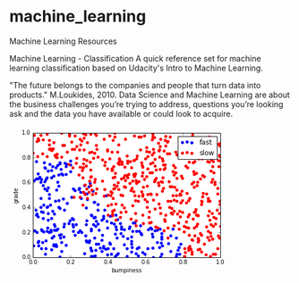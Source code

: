 # machine_learning
Machine Learning Resources

Machine Learning - Classification
A quick reference set for machine learning classification based on Udacity's Intro to Machine Learning.

"The future belongs to the companies and people that turn data into products." M.Loukides, 2010.
Data Science and Machine Learning are about the business challenges you’re trying to address, questions you’re looking ask and the data you have available or could look to acquire.


![alt text](data:image/png;base64,iVBORw0KGgoAAAANSUhEUgAAAYgAAAEPCAYAAABY9lNGAAAABHNCSVQICAgIfAhkiAAAAAlwSFlz%0AAAALEgAACxIB0t1+/AAAIABJREFUeJztvXuUXUd5J/orqc/p0+6H/GoM2HILbMDAjMH4gdfCE2Ri%0AsAnXQGBNjByLgJVrMUl7mcslYw1ckHMVCMFrJjGYSxtGthYz04IsCNiLRzqx3TLjCdAe/Hbbso2R%0AQgxhtwEJI/RoSd/9Y5+t3mefqtr13LtOn/qtdVb3OWefenxV9b2rihERIiIiIiIiilhRdwMiIiIi%0AIsJEFBAREREREVxEARERERERwUUUEBERERERXEQBERERERHBRRQQERERERFceBUQjLGtjLGfM8Ye%0AljzzGcbYU4yxBxljr/XZnoiIiIgIdfi2IG4DcKnoS8bYWwGcQUQvA7ARwJTn9kREREREKMKrgCCi%0AewH8SvLIOwB8qf3sDwCsYoyd4rNNERERERFqqDsGcSqAn+TeP9v+LCIiIiKiZtQtICIiIiIiAsVA%0AzfU/C2B17v1p7c+6wBiLh0ZFREREGICImMnvqrAgWPvFwx0A3gsAjLELAewhop+LCqIkAc3NpX+J%0Ayl8qzycJaGgIBCy9hobU61B9mdbD+d3mgQG37ZubA61a1dm2Vgs0OJh+PjQEmp7W6w+vzOFh0MyM%0AU7pu3rzZH+177KVEiz6hhzIt+oA2NvCd5joN4J8AvJwx9s+MsfczxjYyxq4BACL6NoAfM8aeBnAL%0AgD+RFjgxAbz5zenf7dvllW/frvb8rl1As9n5WaORfu4S4+PA1q3A0BAwNpb+3bo1/VwGXvtWrBC3%0Ab2EBuO++9K8q1qwBDh3q/OzAAeDgQWDvXmD/fmDDhs4yy+jGK3PfPuCd7ywfOxPI+m1Ke58wGSdX%0A5VQ153sR+bkyPBzGXKkTdUs3DSlIlH8NDRElCXGRJOn3Ks/rPOsCSUI0N6defpIQNRod7du8YgX/%0A99PTadtXrUr/Tk+rtyv77dgY0eBgN03GxtJ259tVRrfpaaJWq/MZx/TdvHmzer91ae8LNuMkKWfz%0Au96l9rsq5nzNtN68ebP5j7N5Ozyc/jUdn0CQsnlDvmv6w6pfXQKiyLDymJtLF43q83nmaLNgfSBJ%0AiJrNjr7MDgx0LzwXiz5b1PPzamWp0G1mJl1oqmOhidmvf11PGahbQKiOU7GtvPeFcmabTfW+ZWM3%0APOx+zqsIQM9jMTs7a/bDqhVGXv2O6dKfAsKVBZH/Td3MgwdVYacrFMugKjTL6OZ7wan225XWXkV7%0Ai22dnOxuu+14F7XkqSk381/VsgxhLHhwvY504Iku/SMgdLT8kK0CHehonC4YcZ7huxKaPsdCpd91%0Aa4U67eV9z1OOVK081TYARKOj9uNTxmAdjMXExAQBiK/Ca2Jigkuv/hEQMobF+y5Uq0AXqgzWlhH7%0A1Ox8jkVZv+vUCnXby2tr8ZW13XS8y+qwEZ5lAsDBWLQZXkQBIrr0j4AQIWST1RVUGazKcyJhGoqW%0AnYeLfvvom63AE/1e1YIQxSZU65bVUcawy+qUCS4HYxEFBB9RQPCgm7G0HCwKG4iEaWhatqytNmW5%0AcHP5VkiKbc1iEC5ddFNTabbayIhcAInaZpMxZjkWUUDwEQUEDzzGNjJiH6RcjsJEJkxDsyBCjalU%0ARaeyLCYbZGthdDQVEhs2qCckmGRgqfRPA1FA8BEFBA8ic3lqSv6MCy2p1yASptu2pbQIKbDvwqLx%0AMY4hWlo6EK2F+flyhm2SgeVhDoUuIHbu3Emvfe1raWxsjD772c9WVm8UEDwkCdGmTd0CwjQwFpom%0A7RIq2SuhWE624+BrHHt9ftgIOJMMrLyF6mhehS4gNmzYQB/60Iesyli7di1t3bpV6zc+BERvn+aa%0AHafx2c92f1d27MPiYvp5Eb1yDIHJEQv5YwRGRpY+f/75peM0AOD88+s/WsD2eAxf4xjisR060FkL%0ARZT1XUTz//JfgNWrgd/9XbVjcjxixw7g4x8Hbr4Z+O1v/dSxe/duvPrVr/ZTeNUwlSxVv1CUjmWZ%0AGKLNOVX6WX3B1oxPktStNDqqrknW1V/Ten1r+qFYWiawdSXqZGAVjolxMQ5dvKCNQ4eI/tt/I7rx%0ARqL/9b+6v//iF4mOO46IsbQJr3wl0W9/a9wMLt70pjfRypUrqdVq0ejoKN100010zjnn0NjYGJ1+%0A+ul0ww03HHv2wIEDdNVVV9FJJ51Exx9/PF1wwQWUJAl99KMfpZUrV9LQ0BCNjo7Stddeq1S3iC7o%0ASxeTKJdbdnSA6qIuW0B1xihcBm9Vy+nVmExIMZXQoCPgdJ4t0nzlyu41yksi0QCPES4uEl10Ubr8%0AG4206nwYkqg7YWt4mOhLX+p85vOfJzrppPTZDRuIDh7Ub9/atWvp1ltvJSKie+65hx599FEiInrk%0AkUfohS98Id1+++1ERHTLLbfQ29/+djpw4AAdPXqU7r//fnr++eePleHExZQkfSogeAyu1UrP/nGh%0A1eloSVX6oF0GSVUYaN39tUUva/ohwEQ5yGg+M9NtpQJp5pRjC+L227sFQKtFdPRo+v3Ro92yqtUi%0AyseQv/nN1MLIT3NF5b0DMub+wQ9+8Fh84tZbb6U3vOEN9PDDD2uVIUIXXdpjZyMgejcGwfOH3nor%0A8Ja3uPEHj4/zffF1xyhsfMhFrFsH7N4N3Hln+nfduu5n6u6vLUTjGFGOhYU0LrV/v/jYdx4ymp9z%0ADnD4cPf3N93kfDx++cuUredx6NDSUmEsPfl/cHDp+xUr0rBIhttv74xL7N8P3HGHXbt+8IMf4E1v%0AehNe8IIX4Pjjj8ctt9yC5557DgCwfv16XHrppXjPe96D0047Dddffz2OHDliV2EWm3z88aWxs0Dv%0ACghAjcGZQhQEdsmgTeAqSJr1D5Az0Lr7WxVc3c+wnGCrHOTn6uhoyp2npoCNG123FBdd1CkgBgZS%0A+ZQXCF/5CvB7vwesWpVO39tvB175ys7mDhTu2Dz+eLt2/eEf/iHe+c534tlnn8WePXuwcePGzCOC%0AgYEBfOxjH8Njjz2Gf/qnf8I3v/lNfOlLXwIAMGZ0AdzSHTjnnGPX8DZ6W0AAfjRE2WVDrhn0woI+%0Ac7IVjKqXKQF++hsadOjRT3ChHGRz9a67gJ/8xItwAIAzzwS+/nXgRS9KZdqFFwLf+lbnM2NjwN/9%0AHbBnD/DjHwOXXNL5/XXXASedBLRaqaA47jjgM5+xa9dvfvMbnHDCCWg0Gpibm8P09PSx73bs2IFH%0AH30UR48excjICBqNBlauXAkAOOWUU/DMM8/oV5hZewcPWlsPAHo4BuELVWQx5f26jUZ630NVAWDT%0AmIKr/oYWLO71GItvmAb6PcZ+fPKC554juukmok99iuixx8zKuPjii4/FD7761a/SxMQEjY2N0eWX%0AX07XXnstrV+/noiItm/fTq94xStoZGSEXvjCF9IHP/hBOnLkCBERfe9736OXv/zldOKJJ9J1112n%0AVC94sZ5Go0+D1L7ge6esbnqubV3FRVr1TuDQGXCv74yuArrHlXhWCCrjBT2GLgHRzhizERC972Jy%0ADd8+d55fNw9XAWCR26TqmELoQe5+ibHYIHPj3nlnuSvONLAd4QbFTbC/+Y1VcVFAFOF7pyyPIeXh%0AgjnJFmnVO4FDZ8C9vjO6CF+xHlXGH7pCsNyxe3e6TXx01E15pqZH1S9UbVb6zJ/P+3WzGITLzVwq%0AbpMq9wf0woa15bBfwqdrR9UVV4FLsXJe0CM4RpfCGMDCxcTScsMHY4xqaevCQqr9rFmzpFXyPrMp%0AF7Avr1j2xERnFsPQUKpd1KUZu6BZhBi+x1yn/O3bU+ui0Uitxa1bnaagM8bQK3yrSjDGQEmSjkdu%0ADNivfw0iMsqbjS4mERYWgL/4i26fq6uUyHx6rmmqbtGdkN/bEJrbZHw8FQ67dkV/tA+YunZUXVI6%0Arjif+5Mi5MjGOz8GNjA1Pap+oUqzcno63YdfzAhoNrs/rysjp+hOyG4dy7sXeG6TMleKL1eLa/fH%0AcnAJqUL1Ah5d147JJVozM+6OszFEpbyghwCAOy6Iaa4OUZaGWnzVkRKp0kYecyhjCL582K790iHv%0Aq3ANnb7qxHp6+BKtKCD4ENElCgiXEJ0SW8W+BZdt5AWlTS978dFeU8Ea+r4KlzDpq6plpXuJlorl%0AXJFVFwUEHz4ERIxBFFGWhppHq1WPb1+ljcVU0jIftc/0RJeprqL2LMc0ylDG5JZbgAMH5O2Ix5VI%0A8ed//udYv3593c3QRhQQRRSDcY0G/7lWKz3ty1cAThY85AUMJyflAcQyhmDLxHXbaypYR0a6z5jZ%0Av79zc1BZe0yeqwO6YyJi0rw+qo7JwgLwyU9213Xo0FI7fG6OC3l8NGF8AF+dMDU9qn6hrn0Q8/NE%0AAwPVupZU/b1Fk77MxFe9CEnVh53VZdpeE8zN8e8BybtGVNsTkF9dCNubEKem5H0sCzyL3Jlbtsif%0AcRGbE4yPFS+YnSX62MfSiyD27bNrnwZuuOGGY2cw+YKILuibGERdfubp6U4h0Wz6YyZ1X5VpctZO%0A8VrJrL0+fNKuYim9FMtQoSOPSY+Opge2yfpYJiRV6OSDlpIyhQIihDtHiehTn/oUnXrqqTQ6Okpn%0AnXUW3X333V0C4vbbb6dXv/rVdMIJJ9DFF19Mjz/+OBER3XbbbXT55Zcfe+7MM8+kP/iDPzj2fvXq%0A1fTQQw9x640CwkbLs2VWVaX4hX54nEoG1dhYqmH60s5lWrUq/UKnsy544zI4KL93XJWxq1gxsmd0%0ALV0i6fhwGWEgd47u3LmTVq9eTf/6r/9KRES7d++mZ555pkNA7Ny5k4aHh+muu+6iw4cP06c//Wk6%0A88wzaXFxkZ555hk64YQTiIjopz/9KU1MTNDq1auJiOhHP/oRnXjiicK6o4Aw1UyqciW4ECKha7Yq%0AGVRDQ/73i4iYzHK0IFRRZNKZe0nUR91MJpW9GMVnVPbriMrSsSACuXP06aefplNOOYXuvPNOWlxc%0APPZ5XkBs2bKFrrjiimPfHT16lE499VS65557iIjo9NNPpwceeIC+/OUv0zXXXEOvf/3raefOnXTb%0AbbfRO97xDmHdPgRE7wWpdbM4qjpdcvt24LTTgEsvTV+nnmqWyRH64XG8wGmzmQbts/Z+5COdV3kB%0A7g9sE+0+V6Vf6HQ2QXEH88aN4j4uLAC/+pV6EFxlt3/xGd7au/lmtbVYHJ9WK51XIgRy5+gZZ5yB%0Av/mbv8ENN9yAF7zgBbjyyivxs5/9rOOZn/70p5iYmDj2njGG1atX49lnnwUA/M7v/A5mZ2fx3e9+%0AF2vXrsXatWuxY8cO3HPPPXjjG9+o1R5rmEqWql8w1fKquN9hZoa/87rVsrMkQt0pzHMnFO8MqFs7%0AV6VfyHR2hWIfeRdW+ThI0WS/Dq/tBXcleJryU091av8DA0Tnntv5zN69RL//+2k5a9YQ/eM/dn7/%0AkY90J6S85jXG3X/++edp3bp1tH79eqkFQUQdFsQXv/hFevvb305nn302Pfvss/Stb32LrrzySnrp%0AS19KP/zhD4X1ddAlN+boGxeTyQT2yayyhTY8zJ/8w8O969Mug23G1HKCKyFThbDirYdWy09szXTH%0Af0kZXAFBlPbhRS9KBd5FFxG14wDK+PnPiU45JaXHwEAqcNpMWxU7d+6ku+++mw4ePEgHDx6kq6++%0Amt73vvd1xSBGRkbo7rvvpsXFRbrxxhvpjDPOOOaSevLJJ2l0dJRe9rKXERHRr3/9azrxxBNp1apV%0AdDRzmXFwjC4Ft17/CAjTzBsVZqW7OFUmv40FsRzQD9q5q/hWVWdVVR2cL669LAahqjhw2isUEC5g%0Aeefoww8/TBdccAGNjY3RSSedRJdffjn97Gc/68pi+sY3vkGvetWr6Pjjj6e1a9fS/Px8RzkvfvGL%0AacOGDcfen3/++fS2t71NWvcxHskXqGEKCACXAXgCwJMArud8PwbgDgAPAngEwPsE5fCp4iIH32Rx%0AlpnPjYYbQbQcsVxo4Mo6dW3lyuazTV2m42aSxSRpr1cB0cMAIBOo4QkIpDu1nwYwAaDRFgJnFZ75%0ATwD+sv3/yQB+AWCAU1Y3RVwsLNMyRBZEo0H0R3+UbrArohc2ZvnGcqKBK2286rOqTNx/dY5bob1R%0AQPDRcxYEgAsBfCf3flPRimh/dnP7/5cAeFJQVjdFXCwsmzJEx4Jn7iVXmpsp6tLUbVNQewUhWhA6%0AN79ZaPF1Jh1EAcHHMbps2eJMQPhOcz0VwE9y7/+l/VkeNwN4FWPspwAeAnCdcukuDoGzKWPdujQ1%0Abni4+7sDBzpT+Kq+q7euw9Nk9fqkgYsze3TLcJUqOz4O/PVfpymYo6Nm5WRtHxlRm886l1TJxq2q%0As5JML9XqR2zcmKYFu4CpZFF5AXg3gC/k3l8F4DOcZ/5z+/8zADwDYIRTFm3evPnYa3Z2NpWWLrJl%0AbMqQBatNdq26QB1+ZpV6fdHAhfvDpgxbSy2rOzsao7gDWPX3xc1ouvNZ1/IrO+fJExAtCC4yuszO%0AztLmd72LNg8M0OZmM3gX09/n3vNcTN8E8Ibc+7sAnMcpS0wZF64UmzKyBVoUEC58vyYwdZvZMlqV%0Ael1nlNUZh3IB27pFv5+f15vPqpdJqe7S9ogoIPjookt7HYUsIFZiKUjdRBqkfmXhmc8B2Nz+/xSk%0ALqkTOWU5IqMnZBt6Wi236bSmbdFdvLLf6Gw6U6nXZUaZrzjUyIi/1M8kWTqSZWbGrv0u+m8ybjWe%0AZRU8L6gJyILUhbUVrIBI24bLAOwE8BSATe3PNgK4pv3/iwDMAHi4/VonKMcpMb3BswBQLl7XWhEt%0AeN1D91y762wEm029gJ6rR3VgpqfTjVxZHY2G+DRc07br9t+E2fPqrWjfz8TEBKEdfI2vpdfEKad0%0Ar9Wkn3ZSF7Bc0ulVoe0BsnXVtFrmKcAmA2PrGrNx3U1NdQsIVUYrGhhe/r8oNbrM8lSp3/T3pkJm%0AerpTuPk8Br9uiOa0iPamd6tkEB3fvm0bf1x4Y9g+1bYvBcRySqdXQSVu8uKk3rJFzrBdS2gbN5dt%0AWwqpgcf6OjNTXq9qAHdujn8sy/BweT1lcBUo1xEyIaS/2kKFbip3ZoiC+7plT02lv5mf5ysTo6P8%0ANkg27vadgHAR16vS8nBRX2Uu33xjZYT2JaF5jMq3NpAk/P0s2b0Csnp1LuoRLXpV14wPgWy6w5mo%0A9+/UUGH8MzP+hKDIosyEQJaNVrzTg9cGUVn9KCBs97ZVaXm4OAkk+15rnrpiJqKTW31qjqpCyhVm%0AZviavUpsgNc+2UU9vBhEHTuZXZTXyxZEWdtlB3G6EoJlx/VkSsW2bfKLnzLk12qrdWye9Z2AMJ2X%0AVc9n1fpU16qyF8B08auaylVqjr7rEqUoN5tqi5Io1fTyz119tXzg81lMpvEhk4mbjSPPkjFdCL16%0Aaq9sXkm08UosCJX2iNqQX6vtsek7AUFkNi91eY2tEj43x4/75usTjX0H78g1pLRNNgFHVaFSpaT1%0AWZdogWab1VTqLYtBuGCcLoRkfnwHB7vbbCN0ezFbRDavRJr98LB7IZiNS/E2PJFFY7D5sS8FRLvv%0A1id0i3iNCwt8fr57zIHOc/zK5uK9k50N2Ts1Le+zq5TFMiZcpeboqy4R8QcH0zqKlsHkpFoZec3P%0ABeN0EXSTaaouhG7RLdgLAkM0r3j08nVnRlbf3Fy5UmFI174VECZQ3cjrIgguim+VWRDZ62QktA+d%0AX+7DEL10NBHzSZPGm2qoVTECXZeMTrki4g8Nqd2rXZU1ldc0dY/j4I3v0FBajguhm9emms00rmKq%0AWYWSQVKX68xD/6OA0ETZGLgKgufiRFLeIYqHnYc52oPOhuzBGJ2HOTkf0p3cMiZXtzboO6tgero7%0A4ygz4YoDIpoEVTGTqamlALhubIk3vsXjOEzG2qW/3udYm/atFyyhEkQB4Rim/JL3uyxTsox3ZEpy%0AXmkVWRAnIykXWrqTu4700jK4Ds6Kfjc/z09LVbEgVOuwhS0tyoSY6ViXZeKoalY+LbG657EL6Myv%0AwrNRQHiACb8UWR6qe6B4G1OzGMSR0THahyG6AtP260clW6nKQLQIroOzMuYgG3Cej7pqzdLFeVGy%0AcTcda1cWhK9stRDmsS10BBzn2SggDKCyxnX4ZWYBuFxnx/ZPtRvytamkm1+ZWgq8YyHyfv4QNkH5%0ACM7qWgHFz0y0URcCRcSIdY8G58F2rPOCNItBmBw1zhsr27iT7pEVoUFnDguejQJCE9l81jl+X7aG%0A8jyj0UjXiO76UF2jHbxGl1mJJtvUVLfpUuNxzh2w8e+7FnImAsule8PmvCgZXGjZ+YmZbe7iXbsr%0AA0/Q2NJNJFh14zh1QWcOC56NAkIDpoqYLM7H0/x1FR/tNeoqW2l0tDuSnhccdWRyFKGi2fN+4/qY%0ABJONNK7rV9285yIGZQJbgcgLxtnSLa8R+hCwPhEtiGoFBG+NAakloRIjKK4hHZ5Rtma11qir/Q6D%0Ag0THHddNkOFht7n8LlHGhFyYdDzoMvy6LBjXO+lVnxEF+3Xnjg/3ZpKoH1kRGnQYA+fZKCA0kCT8%0ArEbVeF9xfbhes8r82FQ7LU6gqSn+QXU6wZOq89bLgkEuTDoRdBarjwBpWf2u3UW8unmTWJQubMKA%0AfQWWezlgrbPOCs9GAaEJE1eubHyqWLNcWGy/7+jM1BTRypVLjVM917+O9MEy7VKUdrlli7s26CxW%0AH3skZPW7CjjzkhhEk1jkt7WZ6L72ltS1Aa5GRAFhgGzP0chI9zoorj0VPuhzzUphq8Hn/bPNJtGm%0ATeZpV1VoYyoWRPEU1syKqEtTrNLKshkX2W9lk7jsyBKbvvigW4huUx4ctTMKCEMU6c8TBK4sdle8%0A1OnctmlYnWmwMi1QJCB83jEdGky15LJzpXQsiMFB/SymEBl3XW1yaJ1HAeEAovlve6d8BheWrXOP%0Ajg2Tr9ufK1q4NlkIywkmjK1sTGWT2HaCh7jbua42OV5bUUA4gGwXdAjavxd+bFtoiP5ckT/cxYay%0AUGDK/FXOXVIJqMnOmjGZ4GXWSR0afJ0KUJklp0mPKCAcQDYfQuCD3jw6tp0L0S0g2wkZYnt1YKLV%0AFn+TXWWpe8eyL4gm95Yt9VkVjpm0FkTMiHfPuQKigCA3Y1bm2nYxJ3woWdbodabJg2m2QdXQTV/U%0AnQSyDKM6XIOqbWy16ndhOmTS2uCloxvSo+8FhMt175NX2mZDhWDJ9CyqchmoTKDsGV1mY2JGijKM%0A6kgukKE4ubdsqf8ssKIleuON1Qqt/FyycCH0tYCoO1YqQ358VRI9bAWIVoP6DVVkXakMYPYMb/e6%0AiTWwHCyIfFvn5tJF4fqYFFPk7+BwfVWrDiwYXV8LiDqzLWUo8gqeQpQJCVfptFoN6jfzw2eucZKo%0AnR+UJPxzr3QmrokZWfxNFoMI0RT1dUyKCVwIV5dKmaELoa8FRF0WRFkyh4pLNd9eV+m0wsaGoI3V%0ADR+5xhmzLd4+xxvAmRk7ZkO0JIxMToNUyWKqE6KFo9JXH/3haZ+tlvpVrT6UspjFpCcgiKr3zZeN%0AuywpQ3RcjVeL2reZFSKzEcF1rrEOwy8TEGWpuN59kDXDdJ76so5FilXxqlad37q+V10BfS8giLr9%0A/b7WiIoyLntGduClN0Hn04IwvSe5DthODJWAL5BaE6L0Ud4ub6B8p7fKGPa6G9FVjMWldexyV7ps%0AbnhEFBA5+DrpOPte1RVkuunUm3Cz2QAlgq8LbFzCNGOIB550L77KXCI8mmW/k9GtTLuu041Yp5+9%0AiiCkSf/KrM0K10kUEG0kidk9I2VCJf99q9UdZxTVURanqNwTIKrURKomCZ9Zjo7WnyGQIZ+maLtA%0As7KyRZ/9PznZOSEaDTn9REeBlJ02WyYAXDJKnclZlZ9d1CaV9MC6kNFGJT7lEX0rIPJZcXNzRNdf%0Arz8OZeuO932jEW4SiDZMNc/Qzzwq0+BUFmh+gomYkK5WYqPpl5meLiwIHYZfldWiqsEVhXcdC9M0%0Aw80j+lJAFOcE786bbB3LLP6ZmW4BX3a9QBZU7tVYYAdMNU8RAy4GWusKmpbFC8oWaJ4pyfLfTehn%0AE2ySZSO5ODZFh+FX5d5RaZOr2+xsIBNkNR5p03cCQieZZGCgXPGQ8Y5lnyHqQqMdGek+8yj/fR1B%0AU9EkKV4AovNbHo1M6edCcPLoa1NumbbE64PvxaEqhOreEKWavWIyNpbrqG8EhCxQrPIqY/yZJSIS%0AJMvCpcSDS402/3ndkpV3no3KAuUxm6Ghzvz3fFl1aIeu6Ts9bXb1rO/FodrPuuebLwHloF99IyBk%0AgeL8S2VXPG88h4dT4SMap2XhUhJBt4Nlz9ssGJfEdsl8s2AXLyNKpR7eM6baoeugNG9B8bQl1X65%0AhKoQqlOT8yWgHIxz0AICwGUAngDwJIDrBc+sBfAAgEcBzAqe6aBRFijOlJ4sHpEpdry4Yn68QnBZ%0A9ixUN2yZLJhQcvlFzMZlv2RllTFdlwxJtIHvK18R/8ZUKPj+XZ2anA8BtZwtCAArADwNYAJAA8CD%0AAM4qPLMKwGMATm2/P1lQVpcQzQLFoo2Noj1cvpMelrW1oTNhdTfR1e0m4LWnOJAmGp2oX6JNNar3%0AILhiSJs28QWEyJwu5n1v2aIXs6pb+OtAtph537le/EmS0rfV6hxnjXpCFhAXAvhO7v2mohUB4D8A%0A+H8VyjJyjRbvjOGtVZdp0724BrSgyiBFA+CibNfQWdQmQkyWCsebjDrl2zIkUTBuYICfKSV63iTw%0AH7rJrpKV5HOhF+vIBLFm3SELiHcD+ELu/VUAPlN45q8B3AxgFsB9ANYLylJWlmRz0ScP6sU1oA1O%0AJ4/ysjVMM3uqJqDJQlfR3MuYatav6enO4zdWrpQHz1xDlA6cbdzjMSlRhohsrOrOMtJFmfvP9zyV%0AxcE067YRECtQPwYAvA7AW5HGKz7GGDuT9+Du3cCdd6Z/160TF7hrF9Bsdn7WaKSfr1kDHDrU+d3i%0AYvq5LWRlDsbzAAAgAElEQVT1LhuMjwNbt+Jwcwh7MYbfYgh/dHgrtt85vvSMKSHaZWNoCBgbS/9u%0A3Zp+7gMLC8CGDcD+/cDevenfDRvSz2VYt04+GbdvByYmgDe/Of17553ifl1ySedvjxxJ25GHqwnK%0AA29BDA0BGzfy6fPJTwIHD/LLko2xz4XnGgsLwLe/DQwMdH6e9a+KhS6qY26uUiYzUP6IFZ4FcHru%0A/Wntz/L4FwDPEdEBAAcYY98F8BqksYsOfO5zNxz7f+3atVi7di23UtlczHjQhg0pXRcX3fGgXloD%0ANli4ZB3OXXEJTsEu7MIaPLc4jq9uSHnd+DjsCLFuXVpQJs19CQdgaRHmGXK22MrqHR/nP5Nnqlm5%0AGzakgmT37u5+PfBASpsiBgfTl8sJKuqHaEHcdx+fPn/2Z8AnPgEcONBZlmyMfS48l9i+PW3jwADw%0A/POd3+X753uhi9bQBReU1r1jxw7s2LHDTTtMTQ+VF4CVWApSN5EGqV9ZeOYsAP/YfvY4AI8AeBWn%0ALC0LzcfZdC7q7RlICKTkLQiNEKKAomtXga4rRZZBVGWmgy59suCp7hiHnMEhiq/wkiyqmN+iOiYn%0AO9s3OSktBqHGINK24TIAOwE8BWBT+7ONAK7JPfNhpJlMDwO4VlCONn2Lc7GquRnyGlDB3qlpOjw4%0AREdG+X75/Do6GQmdhzla3Uq6+xsKIXwegVCErtDh7UFoNuunWYay3fKhjLEL8IT7yAjRtm3d/UsS%0As4ubdMFjYhXGILwLCFcvEwGRRx3ZRb24dr42ldA+lE/A6Wmi9zamaR+GaA9W0WIzACuBB5W9BioX%0AwOhAV+jkT/10JaRc9qeX7vywgSrzrTNV0SDYHwVECXolOaZuJAnRRYNz9Ct0TsAjo50TMEmI7p9J%0A6EirB1K2RAtKda9BEb42bLli6q4nnq/FU8zyCkWTUvFN15mqGC0I9wKi6gy7uueQKebmiF462m1B%0AHB5cany2ftYOz9Ee9EDaomgwbC8O0dkg5gOhxlRUkKdjo5G61IoCrU6hIfNNh5Cuq2mhRgFRAp11%0A42JehjCHTJDR6QpkrqMx2och2js13fF9FntQcUUFgeKC4uXym+yGzvpctXkoshJ8TDzXQkdEx3zZ%0ALm7/c4UirbO21T3vNRhVFBAKUBG6rqzzkC2IsnmV0eAlIwldNDhHX5taerDIfzJBsjgcSKaSDPmg%0AosFmI+n9EqqbAF1oxHVs4NLdGChD2T0d2c77EBaPiJ6ZkAglQy+DYAyigFCEzO3pem1VmeWpujZV%0ABWBXee0PFuaTLhqtbiX0yxlFxleX2yBLyWy1ljo/Oak3QDLNV/WCIBcacZmV4GviycZOp39lFkQW%0ADA/B/JbROqS4CZF0DKKA0ASPlr6sc99zSIfpGwnAQgX3Tk6b8R8bJmlDyKxentafz15SqWN6Wv/O%0AhCpcNMXyqmReJv3LC7EsBpG/ZyMU8ztkV0AeJe30LiAAMKTnKH28/f50ABeYVmrUUEcCQkRLE68D%0Ar+yq9zaptnnLlm6+VioABRUszCfd/ZR13mah2QoWFa1fVwPW2SDmM8gbgovDtH8yc57Xv7o09pBo%0ALULJGFQhID4P4HMAHm+/PwHAfaaVGjXUkYCQHazJO1VXFXWktaru60kSs8vCtE9uFXXehonYSG2V%0AuIFpHaoMy9fFI6G4OHxp2fn+1Z0zHgqtRQjAgri//feB3GcPmVZq1FCPFkSz2eme1s1erMsSFSnI%0Axf1MZQd2WnWM88zhwdTK0CqHB1vtW0Sg/E1pPlPOMsaWtaHVClcLNUU+vuNDy9aZO6Ezcp+QWDpV%0ACIgftM9KygTFeF5YVPHyEYPIaJk/bdmEudeZ1po/CUFHSW61FPtYZmJzOr8HY3TR4Fznoyamuolg%0AKXNXFKW/Tw24WG528YgpIwuNAYruK3AJV1ZsP6CuLCYAfwjgDqQnr36ifbbSvzet1KihDgUE0RIt%0ARZd66TD3umNZSZK6lWTJH0U+mV3NqhRH4KV8Se462IchOhlJNw1MGJyOYBExibJ6ffiZXe/gDo0B%0AVjXpDa3YIIPJNaGSLKb2qat/CmCyeCJrFS/XAiKDq7lVdyxLJ7mFuw+p3YEjo6vo8ODS5rgu8BjV%0AdHq4X7ax7gpMu7WiVASLTGN3VYdum3kDYrKDO0QGWKXZbGDF9sTO1IrgTUAAOFH2Mq3UqKGeBASR%0AO+ZetwdAdT9TkdesbiXprXAFKyC/SU744zajWphPN9adjKSbh1VBGFGgZXCwPm3bxQ5uojAZYNVC%0Ay1WWXB2LtGbG4FNA/BjAM+2/RwA8B+AX7f9/bFqpUUM9Cgii2sfQGcr6weM1a4fn6NBx/DhCPgvx%0AlzNyRsUVUFW5RmQprXVq2yXuuEotCNeTvG6zmajbLK7iqAQdyOr0YbXWFIP4IoDfy71/K4BbTCs1%0AaqhnAVHEchEYRYgsiMOD3RbEO46bof+8KTk2v1e3kvRYbxGjStJd1ffPJEuWQ5Va5vR0d0ppCNp2%0AHqZMtSzYXoQoWJ8dZVG816Hs97bP+QDvnCQfe3FMIavTtbCqcyc1gEdUPvP5qlJAhBYPdA0ej9o7%0AtXRA3wE06QAatAerOmIKANH6xnTqjioyuKq2p+fBY06u9h34ZHw2WUzFI0NUNGXe7mRALCR6YQEk%0ASXc8R5aaV4ebTrbpyqWwKhF+VQiIGQD/D4A17ddHAcyYVmrU0IoERIjxQB/g8aivTSX0tuYM7UPn%0AwsuykrL5ff9M4cciornYni5o994pScaSyVWYeehopjbQFRSmGT2Dg/w86MFBfsZaXQtANYuOiH80%0AACDe3BOSBeEidTKPAHZSnwjgJgAPtF83LacgdR4hxgOrxC9n5mhxuDsecR7mxGtKRjRbP3WOOWRF%0A8e6s6NCUbe5rEMUyXN+mVqal85iiyuQUba8vXmuafV6c2HUtABE9eJ+bxpvqiJmIjg1ZThZECK9o%0AQVQEDgH2YYheMpKI11QZ0UxdKjnmcHRoiNY3UlfXeei+9c7ZMdGy4zlcTYYyesn2c5TdXy0q+8Yb%0A1foSkqYtskB5GriqMKs6ZpIk/LurXQurmndSjwO4EcC3AdydvUwrNWpoRQKCKIzkjDJ0zXOdiV/2%0AbIEAe6emy4t2TTSBoDoZCf+yIlfHRMu0U1fatExLlzHoJOne9t9odA+MaCyyu6VHRuRjVPUCENFj%0A2zZ1H36I2pyJlWiDGrOY/gHABgCPA3gjgFsB/JVppUYNrVBAEIWdxVScd/dOagQVVQOQJgRwSTTB%0AER6Zqyu7rOjIqIdjolXOL7GBTAjIhIeO+0fHny9qY1ULwCSGlY1RFqgeGgpLmwvIFVGFgPhh++/D%0Auc+CP83VZo6HKiCK807r6k/OpO06WE9WcdWmeaGti80hWt1Kjim2X5sqtEnk77U598jX7WEiLb3M%0AggiE6TiHiB4yayYbo/y9HibwMbd1Yzke11cVAuL77b8zAN4G4BwAPzKt1KihmgLCJlOvyr1dunOi%0AOO/OwxztKfrjRRNR9WC9IupKe+Qwh1Ka5R9w1W5fi1dUrowp9oL/0xS2Vo8JfM1tHWHueX1VISD+%0ADwCrAPwbALMAfgjg7aaVGjVUQ0DYKFpVKWmmc8K1BSE8WE/ym0q1VhsLoJe1bVm/i9+Fau6GDt9z%0AxPTsG8fz1EZArEAJGGMrAbyMiPYS0aNEdDERnUtEd5T9ti7s2gU0m52fNRrp5z5/q4qFBWDDBmD/%0AfmDv3vTvhg3p52UYHwe2bgWGhoCxMWDf0DgemMx9MDSUPjA+LvzxkcEh7MUYfoshXI2teA7j4j7u%0A2oVD6CTIITgmiAzj48D55/P7I0MVA+kTsn7nv9u+HZiYAN785vTv9u169SwsAPfdpzb5qkJVbfI9%0AR9atA3bvBu68M/27bl31bbCFihQBMGcqgVy90IMWhEixc5FqbpPFJD1Yj/Ns0ULZB8W4RZ3oFQvC%0ANlBm08cQd0zbtkmHnr5u+9NB4BaEKnP+awA3A/h3AF6XvUwrNWqoYQzC5vpQ1d/y5mTZGV118y7V%0APs7NEb1/aOkYjn0Yove1pntj42Do/nrZfgcVJmejaVQ9CXl94rnKZAH6MproCJfs2aw+11lQOoJq%0AerozfXlgwM3lS+02VCEgZtuvbA/ELHpgH0QVWUyqGz2Lay8E3qXSx6wvJyOh8zAnj1eEiFD986JJ%0Awr2sQ7MMlayeKndM8xaJztldKpcs6Qg83rM6d4eo9lf1YMSpqc625Ntvyhhy9K1CQPzfAD7U/pv9%0A/8cAXmtasXZDDQSEb4jmpOpRK6HyriJMhFmS8DeQRrTBY4Ymu8GLgzM5qSZgqrIgePVkd3PzBJvq%0AszZ+W5/CkddfQCwkkoR/ArHNmBTaYCMgSoPUbZwL4AMAXgTgxQA2ArgUwBcZY//RIPSxLCCKLwHA%0AoUOdny8uAmvWdH5mGn+tGiqxtjy2bwdOPRW49NL0ddpp+rHTZY81a7onyaFD+gHL/OD88IdpgoJK%0A9kMx20GW3GAD3iJZuRJYUWA9jQbwm990t+mjHy2nycIC8KtflS+6LPg9MqK2QE2waxcwMND9+XXX%0A8ceBR588TALWZWXqQEWKAPgugJHc+xEA9wAYAjBvKp10XughCyKfgu/gjLqeQpJ0n8Icany4dhQn%0Aie1ucBPN2PdE07EgeGm7ZZZO3lXVaKRnU8n2j2SWVWZpufbxiiyC0VHxjneexRGIBaHKnJ8A0Mi9%0AHwTwRPv/B0wr12pogAKCSG2jp+74hphcooq5OaLh4e55Pjwc0Im4IUnfYltsNAufbiMbmvH6pNNP%0AnV3nrVa3X9MmVmMCXkxBNg75mEWjkb5sBVeOZlUIiI8BuB/A5vbrfwP4OIBhAP/DtHKthgYqIIjc%0A8psQMpxsoGJBeOfPsgp6Qfq6Zsa2cEEzlSwm3d+rWkx1HGF+442pNVN2MGKGotXkYoHMzxNt2+Zf%0AQFDKoM8DcF37dZ5phcYNdSQgdGlftbJZ230UDjtazNprNruP1vHGn13nF4dkbaiiXzQW1bZV3Qfd%0ALCafbagiiymElwsBocuc6lA2a1mPHjrKy2Jy3jedPHoifenrmi69KGxq01gUoWoxVZVXHoJArToG%0AEcLLVkDojlud41zpHokKO+qU1+jk0WcV2ObK29ClF1xbPITA8MqgKnirENAhCNRCG4IWEAAuawe5%0AnwRwveS58wEsAniX4HuXNOOOW37+1D3OlSmbFXbUGa+RBR3LKtDZQu6KLr3AZGUIYVdnryCEse4V%0ACwLACgBPA5gA0ADwIICzBM/dBeCbLgWETrZcdtlWdvWwi/tnesKjUPGEdsJrZMxb9QRN1S3kLuhS%0AtbbhY+K5jmsEvzAsEIJArTKLybhw4EIA38m938SzItqB7/+A9KY6JwJCtrufdxNjfu1mvMDmrpie%0A8ihIJnSQvKaMebtqNI8uJmVXKYR9Tzxb2vbUwrBACEKw3YaQBcS7AXwh9/4qAJ8pPPNiALPt/29z%0AISBk65EX1+TtaxkZ6XQ32fIDl0e9eAGno0Gv5SqDji4uIKqivb4FkYuTVkWuwbqZ6TJGrwuIvwVw%0AAS0JiHcLylImiO6xLMW77jOGbjpfefVnZQbFZCUIwZVaiiq1NBcE8d1eW1eWrH0u+s9rX6uVLowg%0AtZDlARsBwTk0xCmeBXB67v1p7c/yOA/AlxljDMDJAN7KGFskzoVEN9xww7H/165di7Vr13Ir5R1z%0AIzpqZc0a4PDh7s9vusn8WBpe/QBw8GB6NM4ll4R//lJ2nMv+/UufZcfCBNP28fHqGuOCIL7bqzPx%0Ai9i+PZ2czWZaxtatnYduueg/r30HDqR/Dx5M/4a+QBYW0j6vWRNsG3fs2IEdO3a4KcxUsqi8AKzE%0AUpC6iTRI/UrJ88oupjJlzGQnv8t9LdPTfNdVr5zq6tOC0O2vE/rYFtITJhWZH71b1jdX/c+3b3Cw%0Au8yQ9lgUEbLPVTK/EaqLKW0bLgOwE8BTADa1P9sI4BrOs0pBatVx0uEJPpi0yoVVIc+5EE5tcEIf%0AV0QOITtFBbqTWdU15ar/WftU0pJDQcgKQsn8DlpAuHplAqLucdJde2WH+YU65zK4zm7U6a81fZIk%0A3crtksghmnu20CG06/7bZIpVORZVpSqbmNclY9dXAkJ3nFzOIVNFVNSGujfjVQ3d/lrRJxss3tGy%0ALi+H6QVhodLOOq0jk0yxqk3vKrQ5kz4pLJK+EhA641Sk99SU+Xr2MT96wYJwicosCN4PdQtRDXKF%0A6BvMQ6eddQs81QHXyWN31a4tW8QnULqqw2SyRwuiU0AQqW+W5fGIbKe07tj60vZ7xa3tCrr9NaKP%0AKM94eNhN4KNXJHsvtDPP0G2P71a5u1oX09P88+tbLbd0tGEwJYuk7wQEUbmiIOIRpi7WkLJ6eh3e%0As5h4g8W7SEb1t8WBdn1Ok6/B96XVuGozz8S3sSCKjNyHie/LF2xrFRWfyb3vSwEhoouM3mXjW6Y4%0AFgW1jcsqwjMyzW94OP2rqk2qnuroMuXT57EYrrUaV23mtW1wML1oR5bVUYxVZM9t2eJeGMq0TB+W%0AGM8SMKF34Td9KyBUGfrISPn46rg/5+aWlJ3QXdB9i3yQWjejQGUi2PoGq3L/uPRhumyz7LgBnubF%0AW+x5gWHjw9fZPZ6VW8XRLiZ94vymLwWEKUMXrRMda7wXXLtVojYXmaE/sLS9qkzVpuM27h/vPjoH%0AbS6rU2bim2pvpgEumZaXL7PVSi2V7Owo32dImcwRzm/6UkBs2dI9r8pop6ssiJh+v6WnyuBjF7pW%0AxbzFLRkgZYvdt9Qz1TLqzJ7SZdQqqaoqxw24FEy6fSmWmfUt+212lpTtxOe1O1oQZgIiSfiJBa7c%0AqyqKY7QgxEqgKyEhXOuCAViYT2hujmhhPulMSQSIGg1amE/CGjddjTeEiVfWZt02qhw34KPfJlpe%0AWWDTdOLLBKqJi7Dwm74TECL35Qc+YL9WVBWQfktP5cHHSbgZpEooZwIcHBqjiwbnaNUqotWthA4P%0ANDsb1WzS/TNJeJafjqUSiukqa7NJG1UWk+gZU0tPRTCp9M124qsIP5M+9nMWk0iQm+5xMEVtvvdA%0AkCR8D8Ho6BI/MJ3b0jXDeWAfhuhkJAQQnYc52oNuJvXLmTk1RTTUgTV1OVTZFx/BYtEzpu42npvI%0A1IITTXxVVHA0RN8JCKJO37drV1OEOkS38c3Pm+9bUlozOY3y8OAQvX9o+tizJyOhfeAzqVJlNfQd%0A0jqma119qcK8thFExd/p3OaV9c2Vj1unH4bj2ZcCIqPttm3dQsI2fsVDiEplKG0q3uc9OWm3fpTX%0ATJsAvNjC+sY0HRUwKd3YRu0ELkJV266zL74np6m7zYWbLuvbjTd2TnxTQWh6NESmiZXQuW8FhIxu%0ApokVPISoVIbWpmzN8E5wNlmHk5Odv52clD/PXWO6TMqHj78uKR5KvMIXXFoQKtlLsvJcjG9ZObzx%0AVLyNr68FBJH7xApXv/UFWyvZJ1xsPvXpxpb+xvVg90JKqo96qxKIpq4snaB4SBqYLP4hGd++FxAZ%0A/VwkVhTLCVERk21CDXUeq64xXbehcSPn5uhrU0k3D3DlPw9Bs6g61a4OpmoqkGS/q3vsRG3Lj6fG%0AbXxRQJTAxg1V91wp9qPMjeOjbbprkLf5VOW3lSQetCs5MrqK9mGIrsB0dx0utGAfm7tMUJVGH9JC%0AsUWdWmGZkJUxgWhBmMPGDRXCnofivJmcVL/z2mW9Okca5flSGZ8SWR68+J8xz+NUkk+PdW6l+A6O%0AhQQeUx0Z6c2YR53uOZ16FRlTFBCKsHFD1ZkxJJo3996rv9fHRb265avwQBF/2batsz4rfsqpZA/G%0A6DzM+eEBPoNjoUEk4Ss7e0UBOou4Dq3QdHd3zGJyIyBkCHmtyuaNz3nsKiNQha4qz1mPkcCCeMlI%0A4o8HuAqOVdEeW4g2xYSwiEw0i6q1Qk9MKAoIRwjBlcRD2bzxNY9dzFcdHlhGf9WypPQoVLJ3arpy%0AHpDVtzCf0OHBCrSSrFLfZ9Tzzl7xIfB0J3zI2l8RHphQFBAOUacrSYQkSQO9rVb1wst2vuquTdvk%0AEiVFsWSQfc2BfNuazfQ8wfcPTdM+DNHBIU0CqzayyiMHqmDEJpZAiKmIMjiegFFA9Dhk86G4HlQz%0AgqpqnwqKQsbmJj6ZwJLxJ11+6lrJFrnogfRokIsG0x3hSlBtpKxSX0zSpxluKoB8Ca66tUnF+qOA%0AqAku5odsrav65XltcDV3Tcrh/call0PUJpGiqHomlE8FWLaBUItX6zSyrFJfbhZfjNPGEnAtuKrI%0APtPRHCX1RwFRA1zMj7K1XrYeRG1wNXdNyrEVeDbglZ8d1GnKT10p2WXKvDIddPdX8CodGQkryKYK%0A2wnkUmuq05WmWX8UEBXD1fxQSa2VuUx432nsn3HeR1uB5wJFRVHnLnvf6z7ftiwGMTaW3l/x91sU%0AYyK6jXTp36sKKppznZkkviey44UUBUTF4I2PyVHwOkHX4noQzZFt29zMXZM1IPrNzIz25k8r5PmL%0ALT91zX+KbXt6S/vUWYGZxlUkdRtZt69cBypmq2p/fPXb5LIhHbhcSEkfXhhUN0SWu8meoOyobJnV%0AL/Lp94IF0Wh0rvfJyeoVQF0lOqO3zZ30SryphMjSr30xvzqFiUsTzleMICs3a6fqZUM8yAKIRTo0%0Am2ldOgup3dYoIGqAiz1B+QxEk3vPp6fTeZNnxtPT7rRgk3KK5zDl25cXYlXzIN0guQ1/Uf5tiZlW%0AeXZm3cd+uOqwTHuymXi8ck2PUS6jdXHxFe9YL+tPrq1RQDiCjvJkuyfIhbKUJN0X8+RjFHVnMc3M%0A+A36mrRLheY2Y6P1WxsLwgBSmvliqkqVl7TBRXCPd3eCrqvK1YTWmYim9eZoEAWEA+gqT7Zz2YWy%0AFPr+H19BX1NFV5VeNnTVVhxKzDTX1qCQZqpM1UvlnGdtOlyWMsZz2aiYkiKT2HV2ikp/NPy9UUBY%0AwpSRieZyVcqS76wbnXZUlXRShXZvU4eR67Fkwthag0qeERWmOjREC/OJXls0iJn1c2FecQHJnslP%0APN7dCSqDJAuquRZgZZPEwt8bBYQEKovLRmMsll+1slR31p/LpBMV2FpNWXtHRuRxH9GVp7K+uExe%0AcAGZhyITEh3jVcJUDw6N0UWDc3oGheKAaVmFOjvJRVk/xZeOKZllE9lMaJOFa+hXjQJCAJsTCfIC%0AXZZskE9Z/MpX9LPfXDDPuhJPbC0Yn3EEGbLMMdFd86I6ygLcPH5S15UIxblfjHEKaZdjqkcLRMjf%0AnaFMd4UBcxm3KSWILOjr0pRUQUULt68EhE5cSWdsRQJdZbdyo0E0MMBfgCHFBDK4mpcuTj6wyRIy%0AsZpU5oVon0uZ8A/J5VdsR7PZ7T4vjld+XkxPE61vpAcJ7sEYHWoM0fuHpuVjLZpYJQOmNY9cmfuq%0Ak6huE90B+kZA6DAV3jwC0p21PCRJajnOzHRaDrwFr2KxVskgdBi+y0zGJOlmOs2me+EtKsNEyKnw%0AF5HPXiX4LOMnZe4p3l4Xl32UWbgii+NkJHQe5ui0wUQ+ZmUTS9KZSiwIHnS0Td+avsc6ghYQAC4D%0A8ASAJwFcz/n+SgAPtV/3Avi3gnK05oXIH9xqdQoBIvHc1tmtzHt1+Xg9QIfhu9Zwk6TbUm80ysur%0AM/tKlQa8zXWqtOOtddk48b6zEeSyPvIEmEp8On/oYZfwczCxtBR11Yfr8r3qwvP+k2AFBIAVAJ4G%0AMAGgAeBBAGcVnrkQwCpaEibfF5SlHS/asoU/2YeH5YsjsxJmZrpdR42GmgXRbJrtn9GBzrpMklSw%0AFbXg0dHuaz1VYcro63bFmPIXU2+DrL+i70T7W1z0sdgvkbUtam/XenMk8bX4ednDdW/6U0UFiyFk%0AAXEhgO/k3m/iWRG5748H8BPBd1y/qiyVOUm6F1pxHHgZHkNDfJdCVmdREyvGILIdzb6hui7zO7Z5%0AdBAFa8tgM7frdu2aKpcmv5ONE++74eH0ZWth2cTrsrWlND51S/zQ2yODz0ypNkIWEO8G8IXc+6sA%0AfEby/Ifzzxe+M0pEyH5TXHD5cVCNJxQXan4B8mIYvqGyDkTug5ERvsDUbbttwDhUD4DLtrmyIHzO%0ALZHrSUaDju/rlvh51O3D1Jk4vAlQPMDMkpbLQkAAuBjAYwBOEHxPmzdvpg9/eDP98R9vpk9/elbr%0AGOeZGbHZrrOnJjRFpGxdilIvP/5xd9cHh8zoi1Bpqw/vhGyceN/lP8uOBnfZHtugOJdGoUyEuiwI%0A04mTH2wHu7VnZ2dp8+bNx14hC4gLAfx97j3XxQTgbABPAThDUlYHEUzmgIpfVhRfMHXDFNvsY/2U%0AZceIYiy9YoW7guqmPl90KRsnHsPmKTatll17bAVgT3hwqrZobImSTQAPB5iFLCBW5oLUzXaQ+pWF%0AZ05vC4cLS8rq6rivzYi8DBZTxp7V5+KqTZ36eBk0oj0eIXgF8vAhSFXXb53eCR5007XL4IK5h0Yj%0AIVQmkqvJJgomzczot9mx9A1WQKRtw2UAdraFwKb2ZxsBXNP+/4sAfgHgfgAPAJgTlCOkZ9VauSpk%0AwWEfGpdMMxT1R1er9Q1fySeqTC007ViUaGHaJhfM3RWNavdI6eaIlwVkeK4Hk0nsOLAXtIBw9fJ5%0AWJ8JTOeLL43LNWOrI0vQt3tHtWyTgK1P8NK1beJFLmhsa33WnoVqMiFUTn51Jc1Nsl4E7YwComKo%0AzJey3PJ8Fkvdx14UUZcW7dt1ocPU8uPiwmdvM8a+hH/ZgYVlmJ9P99Do7vcJwkrzZVLOzLjJUdad%0AdJJ2RgFRIVTni8iCyAe7XR974WrR1eVjroJxuMhC1GmTqzF2HS8qO7BQtT0m/QoihuErKGUyYYqT%0A0qQMSTujgKgIScLfjSyaL8VFvWnTksXogxm6YiJ1+pirDJyrtM/2bDiXY+zK2nSRcKP9+1zjdX/v%0Aze4LNPIAABFmSURBVL2nMtlMOqsziXmS1mTS8drZvvQjCogKYBpwTpLUh1zc8e1Li3K1mOr0MVfh%0A71dtn47FWGxzEJoyB7bt0v49h9iq88t7rEJlsskaK/KzqWZQ8SaXaQ561s7st+3/o4DwDBV3kc5v%0AbeZAlTBl1EH4mCXQbV8ZMxMxsVDpUKkFIXnYJNGjNvrxGiu6VUoVMklrmms/P991ZG8UEJ4h2o2s%0AcsidzhwIZR+CLULVnDOYWvCiNGEZEwt1jG3bpcwbLSZDbfNIRTOan+/WGAG9iH3Z5MnaobOJikO0%0AKCA8w0aTUZ0DdWuVLmFLL9/0qDqgH+oYV2IhWhC7Fgsi70uWpXht28YXENu2mdUnshRMAjaF56OA%0AsIDqIrHRuELVIlUg05xldDPpc5W58aEF9HsJxjEIA2JXunZEvmSekBBZEDfeaFavyFIwMaMKRIsC%0AokBnXymINppgqFqkDCL66AR4VftcB6OtKqDfi2Mvg20Wk0l9ldBvbo6fhTI4yK/86qu7nzWdtK6D%0AlTmiRQFBTveVRBCfPs0m0b33+qFb6HGLMoiYWO07hj2hl61iIZKk+05WIBUavIk4N0d03HFuJq3H%0AYGXfC4gkKb+Bq7iA69wM1gvapGgn+MqV3WvIVXruchPYvd4nlSyjXpjLWpia6p70okHTebYMHoOV%0AfS8gys6q4WlxdSzeXtImeUJX9HJFN8dnlNWOXraKyuZqiPR2BpVt5jrxClV4Msv6WkCIxik7M18m%0ACKretdtr2qToTm+Xa6IIE8YTquDtxTEnUk/d1aV3TwmVssbypL/IFeWyXgP0tYAQuUKy8/LLtLiq%0AJm0vapMqVoTqmijS2RXdeczM9kIdl8gO+BweTv+GIrxkkM1VU6HnU4jXInhMCFGThLQRECvQ41iz%0ABjh0qPOzoSFg40bx94uL6ecAMD4OnH9++lcHCwvAffelf3nvVdqZb0eIGB8Hbr0VaDTEzxw+XN6H%0A7duBiQngzW9O/157bef77dvN27hrF9Bsdn524ABwyy3mZcpQNs48MNb5N3TI5iqP3o1G+rkICwvA%0Ahg3A/v3A3r3p3w0b9GgoQnFu2cwlLYyPA1u3psxmbCz9u3WrmJHU1lBLmEqWql+QxCBUj0Jw5Uoq%0AakOTk2rakerZYKGZ4UmydDR9lqqtSkuRC9CV20Vk5fhw5fRTppxorpr0yee5Y7XTV2XB1txQ9IuL%0AqSyjQna/hk+Xhg5zkrUjVF96ETq0FLkAXTILlxfqiBASY6wKZam7Y2OpcN6ypR7+2DP0rbmhfSMg%0AZIyzKuY6N1cuIEZG9Mc+CG3IA2wEqqogqoJ2rk5gXg5jSpT2YcsW9TXnIyHEGX19m+3RgqhGQIho%0AWyX9RTvsiy/dzJ6e0YYMUGQOmUtOxix0Bb7vjDTb4Oyy2lBG4cRorelblWZZ40ToOwFRZJxVMlcV%0AC8JEQC1nbZNIL4vJlBa+FUHTNV7m/hT9JsRYVNamuhWafFuMaVX1ouvBLKbaGb9yQwOxIFRcJkCa%0A1qi7WHpR23Qx54tl1M18ZKhin0ZVSq1OX4ptypIV6lBonNHH1f3RgaNvBISKS4KXdeH6uIBiXQMD%0A3QLCdLGEqDmK4GKhina5Nxqd9Gw0ummiE6Pw7WJ2YQ1llkbZsTG2bSLSGztRH3Qz2lxAWxksi7S7%0AWrghQNDXvhEQKtlk+WfKFoENg8vXNT3dydCazd7Q/m3gwmoTlTE/n9Iw/3mzmX6ep7nK2PnWxsvK%0AV7WGsnKKCq2JUqtyTIbO2JVtnKtSodGyLkWEELkBVFKyZKhTu5MMet8ICB2ULQLdRaJiiej6mXsZ%0ALtxAojK2bev+vNVKj8fJ5n/RwuCNnW/Xo0r5ps+YtlmlPt2xCyk+ptwW2YM8AgwOplqI6fkhOre+%0AuUYJUWwERM/vpBahbMenzo5QlU2Q4+PAW96SvnR3ZfcidHaGi3Yfi8q44ILuzw8cAA4eXNqJu7jY%0A+T1v7Ex2/epApXyVDbe8cgBgeLh8g65Jm3R39etuGvaNj3wEaLVK2iIjBI8ABw+mn+ls9c4Yw+/+%0ALvCBD/jZKq4CnxPdVLJU/UJNFkRI2lNomJ7udAWtXNmd3qvq5iv6sfOfDw6WJwaEakHkn9WNU5hY%0Ao6ptMkmIqDs+VpxLUm9QGSGKl2oXTVKTTS425rQNPFoQtTN+5YZqCggiN0dwuM6oqXuRuUSS8I+5%0AyISEjhDmpSxm//Mu1Wo207rLGJzvzDBX5btsp2pZdc9FnfqNhL3OeSG6fr2yIwKq1iIlgx4FhAS2%0AWUwutdBeOUpDFXNz8hsadYWrjD68+d8LWUw69btsZ93Mvwy6a8FYUeMRglfY0FA6cW3ODwHSYxSy%0AFK+qB6Dfs5jqggvtbjm6qpJEfkOjrgtGJZgbMtPjwYdS0It0yMNkLVitnyLBZOlzNueHZEKhzoA1%0AB1FAVADbRRny5i8blN26qCpclyN9fCgFy8EKNR1rI0VNRDCRSWoiuVSET43SPAqIHkCA80YIXWFY%0AdkOjSnl10seXRq7KCHVcUL0yh2Sw6YfWWKlkqrjewh+gphMFhCGqNtV74SgNUw3VBS1d0UenLT41%0AchVGqFO/iPfMzNTjcrIZc92x5tVVWn8dGz58SnGetaIwAFFAGKAuUz1k/3EIGqptQFdnXOfnu2Mo%0ArvsrY4S69OY9n2VzVT2PXawf1bHm1aVUv8mELqa/Tk7qd0xF+ukygmKHVW8poyggtBECIwwRAVrH%0AXOicoCAa1+lpfoDdR39FvMCE3kXeo7Kj3DWqXD+8ulotjfp1TBWXHZMJAF3pKsqYUmynjYBYtjup%0AZfC9w7ZX4ePebJM7nMvKE91vrDquWRkHD3aX7+OecNG95yJ6j4yIabZuHbB7N3DnncA3vgEcd1zn%0A91XM4yrXD6+ulSuBFQXOJaw/T7Ddu9P3OpWZdkw06CYXdIu22rtoZwm8CwjG2GWMsScYY08yxq4X%0APPMZxthTjLEHGWOv9d0mH4xwOcD0SIWiEMje33KL+3vadU9QKI7rwgLw7W8DAwPdZQ8Omh0hYSoE%0AefTesAE499zyY13OPx8455x65nGV64dX15EjwNGjivVnmsOaNeUDW0XHdLSYbFLx2lWErwEwNT1U%0AXkgF0NMAJgA0ADwI4KzCM28F8K32/68H8H1BWXIzTBNVBoxdxx1mZ2fdFCSATZA3c43yNtC5cEN0%0AW9uzymm109Ope+K447rbNjiYxiR04dIXz9sxXkazfH+bzdnKjtzeskVtJ7stRCcll63f2dlZs8Hx%0AzRhMMxeK7VK5lrENhBqDAHAhgO/k3m8CcH3hmSkAV+TePw7gFE5Z+oNRgioCxj6C4Zs3b7YvxAFU%0AXKM+/Pv5tTIwsFkprTZJuv31gDg1VwWuffGmMaCsvx/+8GajPtjESm1Ox1ZpGy/+oJLEs/nDH64o%0Al9YAppkLNWQxcQxtpzgVwE9y7/8FwAUlzzzb/uznfpuWWpw+T6TMuxv3708/27ABuOSS5XHia2Yt%0AZ30rgysreN26lIa7dgF/+7fdbmXeuD7wQPcJsADwiU8A73mP2Xjw+p95C0zKM/VwZP391rf06tu+%0APZ2PzWZa79atchc9bz5/8pPAxo169aqCR99mc4m+0vW7Z4/54PhmDPkJXHR9ySZVMabhu52oIAbR%0Az1juwXAV1yiQBl1dHxGd+eGHh+3KecUrzNvk2mVd5bHarmKlPuezFX2PPz7sQKNu5kJN7WapBeKp%0AcMYuBHADEV3Wfr8JqbnzV7lnpgDMEtFX2u+fAPBGIvp5oSx/DY2IiIhYxiAiZvI73y6m+wCcyRib%0AAPAzAO8BUDRi7wDwpwC+0hYoe4rCATDvYERERESEGbwKCCI6whibBPAPSN1ZW4noccbYxvRr+gIR%0AfZsx9nuMsacB7APwfp9tioiIiIhQg1cXU0RERERE7yK4IHWIG+vqQhktGGNXMsYear/uZYz92zra%0AWQVU5kX7ufMZY4uMsXdV2b4qobhG1jLGHmCMPcoYm626jVVBYY2MMcbuaPOKRxhj76uhmd7BGNvK%0AGPs5Y+xhyTP6fNM0P9bHCw431vX6S5EWFwJY1f7/sn6mRe65uwB8E8C76m53jfNiFYDHAJzafn9y%0A3e2ukRb/CcBfZnQA8AsAA3W33QMtLgLwWgAPC7434puhWRAXAHiKiHYT0SKALwN4R+GZdwD4EgAQ%0A0Q8ArGKMnVJtMytBKS2I6PtEtLf99vtI948sR6jMCwC4FsBXASRVNq5iqNDiSgBfI6JnAYCInqu4%0AjVVBhRYEYLT9/yiAXxDR4QrbWAmI6F4Av5I8YsQ3QxMQvI11RaYn2li33KBCizz+GMB3vLaoPpTS%0AgjH2YgDvJKLPA1jOGW8q8+LlAE5kjM0yxu5jjK2vrHXVQoUWNwN4FWPspwAeAnBdRW0LDUZ803ea%0Aa0QFYIxdjDT766K621Ij/gZA3ge9nIVEGQYAvA7AmwAMA/geY+x7RPR0vc2qBZcCeICI3sQYOwPA%0APzLGziai39TdsF5AaALiWQCn596f1v6s+MzqkmeWA1RoAcbY2QC+AOAyIpKZmL0MFVqcB+DLjDGG%0A1Nf8VsbYIhHdUVEbq4IKLf4FwHNEdADAAcbYdwG8Bqm/fjlBhRbvB/CXAEBEP2KM/RjAWQD+dyUt%0ADAdGfDM0F9OxjXWMsSbSjXXFBX4HgPcCx3ZqczfWLQOU0oIxdjqArwFYT0Q/qqGNVaGUFkT00vbr%0AJUjjEH+yDIUDoLZGbgdwEWNsJWPsOKRByccrbmcVUKHFbgCXAEDb5/5yAM9U2srqwCC2nI34ZlAW%0ABMWNdcegQgsAHwNwIoD/r605LxJR8TDEnociLTp+UnkjK4LiGnmCMTYD4GEARwB8gYjma2y2FyjO%0Ai78AsC2X/vkfieiXNTXZGxhj0wDWAjiJMfbPADYDaMKSb8aNchERERERXITmYoqIiIiICARRQERE%0AREREcBEFREREREQEF1FARERERERwEQVERERERAQXUUBERERERHARBUTEskV7A9UjFda3kTF2VVX1%0ARUT4RlAb5SIiPKCyjT5EdEtVdUVEVIFoQUQsdzQYY/+dMTbPGPtbxtgQY+zHjLETAYAxdm52oQ5j%0AbDNjbBtj7LvtZ36fMfZXjLGHGWPfZoytbD/349zn32eMvTT3+w+1/59ljH2KMfaD9oU2b2h/voIx%0A9un25w8yxv7P9ucvZIzdwxi7v13uG9rP3tZ+/xBjrF9PIo2oCVFARCx3vALAzUT0KgC/BvAn6LYq%0A8u9fivTIgncA+O8A7iKiswEcAPC23HO/an/+OQA3CepeSUSvB/B/Abih/dkGpOfgvB7pfQbXMMYm%0AkN7h8PdE9DqkB+s9iPQCmFOJ6Gwieg2A2zT7HhFhhSggIpY7/pmIvt/+/3+g/Ej07xDRUQCPAFhB%0ARP/Q/vwRAGtyz325/Xc70pv9ePi79t8fIr31DADeAuC9jLEHAPwA6VlaL0N68NzVjLGPAzibiPYh%0APVTuJYyxmxhjlwJ4vqTtERFOEQVExHIHz1o4jKW53yp8fxBITzgDsJj7/Cg6Y3Yk+L+rLKQH5mW/%0AZQCuJaJz2q8ziOhOIvqfAP4d0iOYtzHGriKiPUitiR0ANgL4r8JeRkR4QBQQEcsdE4yx17f/vxLA%0A/wSwC+n9EQDwbslvZZcOXdH++x4A31NoR1bWDIA/YYwNAABj7GWMsePaR7cnRLQVqSB4XTtOspKI%0Avo705N5zFOqJiHCGmMUUsdzxBIA/ZYzdBuAxAJ9H6s7Zyhjbi1Q7F0GWAXUCY+whpLGJdQq/zd7/%0AV6SuqvvbR7QnAN6JNO7xZ4yxRaSupPcivdTlNsbYivbvN0naExHhHPG474gITbRvJTt3Od4rEBGR%0AR3QxRUToI2pVEX2BaEFERERERHARLYiIiIiICC6igIiIiIiI4CIKiIiIiIgILqKAiIiIiIjgIgqI%0AiIiIiAguooCIiIiIiODi/wf/77gCIopSVAAAAABJRU5ErkJggg==%0A)
